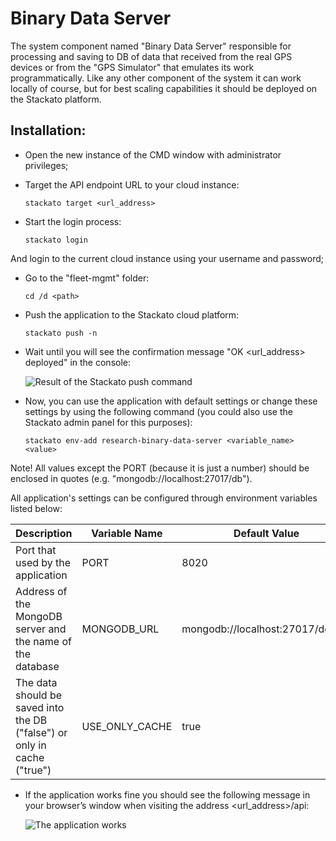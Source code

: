 # Binary Data Server
The system component named "Binary Data Server" responsible for processing and saving to DB of data that received from the real GPS devices or from the "GPS Simulator" that emulates its work programmatically. Like any other component of the system it can work locally of course, but for best scaling capabilities it should be deployed on the Stackato platform.

## Installation:
+ Open the new instance of the CMD window with administrator privileges;
+ Target the API endpoint URL to your cloud instance:

    ```
    stackato target <url_address>
    ```
+ Start the login process:

    ```
    stackato login
    ```
And login to the current cloud instance using your username and password;
+ Go to the "fleet-mgmt" folder:

    ```
    cd /d <path>
    ```
+ Push the application to the Stackato cloud platform:

    ```
    stackato push -n
    ```
+ Wait until you will see the confirmation message "OK \<url_address\> deployed" in the console:

    ![Result of the Stackato push command](https://cloud.githubusercontent.com/assets/20835203/18481875/98a302d8-79e6-11e6-84f8-715a28e6b299.png)

+ Now, you can use the application with default settings or change these settings by using the following command (you could also use the Stackato admin panel for this purposes):

    ```
    stackato env-add research-binary-data-server <variable_name> <value>
    ```
Note! All values except the PORT (because it is just a number) should be enclosed in quotes (e.g. "mongodb://localhost:27017/db").

All application's settings can be configured through environment variables listed below:

Description|Variable Name|Default Value
-----------|-----------|-----------
Port that used by the application|PORT|8020
Address of the MongoDB server and the name of the database|MONGODB_URL|mongodb://localhost:27017/docker
The data should be saved into the DB ("false") or only in cache ("true")|USE_ONLY_CACHE|true

+ If the application works fine you should see the following message in your browser’s window when visiting the address \<url_address\>/api:

    ![The application works]()
